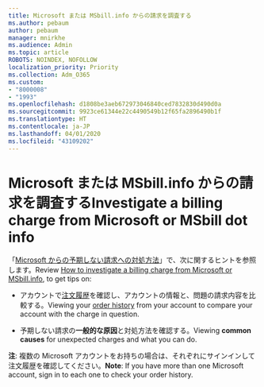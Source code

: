 ```yaml
---
title: Microsoft または MSbill.info からの請求を調査する
ms.author: pebaum
author: pebaum
manager: mnirkhe
ms.audience: Admin
ms.topic: article
ROBOTS: NOINDEX, NOFOLLOW
localization_priority: Priority
ms.collection: Adm_O365
ms.custom:
- "8000008"
- "1993"
ms.openlocfilehash: d1808be3aeb672973046840ced7832830d490d0a
ms.sourcegitcommit: 9923ce61344e22c4490549b12f65fa2896490b1f
ms.translationtype: HT
ms.contentlocale: ja-JP
ms.lasthandoff: 04/01/2020
ms.locfileid: "43109202"
---
```

# <a name="investigate-a-billing-charge-from-microsoft-or-msbill-dot-info"></a><span data-ttu-id="49e71-102">Microsoft または MSbill.info からの請求を調査する</span><span class="sxs-lookup"><span data-stu-id="49e71-102">Investigate a billing charge from Microsoft or MSbill dot info</span></span>

<span data-ttu-id="49e71-103">「[Microsoft からの予期しない請求への対処方法](https://support.microsoft.com/help/10623/microsoft-account-investigate-billing-charge)」で、次に関するヒントを参照します。</span><span class="sxs-lookup"><span data-stu-id="49e71-103">Review [How to investigate a billing charge from Microsoft or MSbill.info](https://support.microsoft.com/help/10623/microsoft-account-investigate-billing-charge), to get tips on:</span></span> 

- <span data-ttu-id="49e71-104">アカウントで[注文履歴](https://account.microsoft.com/billing/orders/)を確認し、アカウントの情報と、問題の請求内容を比較する。</span><span class="sxs-lookup"><span data-stu-id="49e71-104">Viewing your [order history](https://account.microsoft.com/billing/orders/) from your account to compare your account with the charge in question.</span></span>

- <span data-ttu-id="49e71-105">予期しない請求の**一般的な原因**と対処方法を確認する。</span><span class="sxs-lookup"><span data-stu-id="49e71-105">Viewing **common causes** for unexpected charges and what you can do.</span></span>

<span data-ttu-id="49e71-106">**注**: 複数の Microsoft アカウントをお持ちの場合は、それぞれにサインインして注文履歴を確認してください。</span><span class="sxs-lookup"><span data-stu-id="49e71-106">**Note**: If you have more than one Microsoft account, sign in to each one to check your order history.</span></span>
